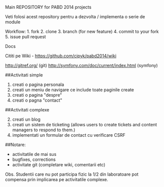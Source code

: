 Main REPOSITORY for PABD 2014 projects

Veti folosi acest repository pentru a dezvolta / implementa o serie de module


Workflow: 1. fork 2. clone 3. branch (for new feature) 4. commit to your fork 5. issue pull request

Docs

Cititi pe Wiki - https://github.com/cipyk/pabd2014/wiki

http://gitref.org/ (git) http://symfony.com/doc/current/index.html (symfony)

##Activitati simple

1. creati o pagina personala
1. creati un meniu de navigare ce include toate paginile create
1. creati o pagina "despre"
1. creati o pagna "contact"

##Activitati complexe

2. creati un blog
2. creati un sistem de ticketing (allows users to create tickets and content managers to respond to them.)
2. implementati un formular de contact cu verificare CSRF

##Notare:
- activitatile de mai sus
- bugfixes, corrections
- activitate git (completare wiki, comentarii etc)

Obs. Studentii care nu pot participa fizic la 1/2 din laboratoare pot compensa prin implicarea pe activitatile complexe.
